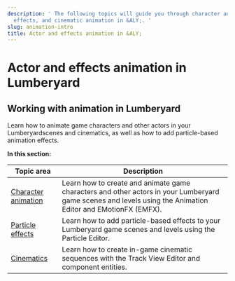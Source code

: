 ```yaml
---
description: ' The following topics will guide you through character animation, visual
  effects, and cinematic animation in &ALY;. '
slug: animation-intro
title: Actor and effects animation in &ALY;
---
```

# Actor and effects animation in Lumberyard<a name="animation-intro"></a>

## Working with animation in Lumberyard<a name="ly-animation-intro"></a>

Learn how to animate game characters and other actors in your Lumberyardscenes and cinematics, as well as how to add particle\-based animation effects\.


**In this section:**  

| Topic area | Description | 
| --- | --- | 
| [Character animation](char-intro.md) | Learn how to create and animate game characters and other actors in your Lumberyard game scenes and levels using the Animation Editor and EMotionFX \(EMFX\)\. | 
| [Particle effects](/docs/userguide/particles/intro.md) | Learn how to add particle\-based effects to your Lumberyard game scenes and levels using the Particle Editor\. | 
| [Cinematics](/docs/userguide/cinematics/intro.md) | Learn how to create in\-game cinematic sequences with the Track View Editor and component entities\. | 